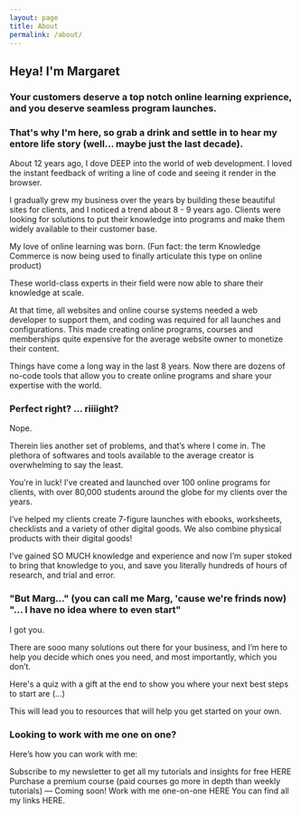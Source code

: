 ```yaml
---
layout: page
title: About
permalink: /about/
---
```


## Heya! I'm Margaret

### Your customers deserve a top notch online learning exprience, and you deserve seamless program launches.

### That's why I'm here, so grab a drink and settle in to hear my entore life story (well... maybe just the last decade).

About 12 years ago, I dove DEEP into the world of web development. I loved the instant feedback of writing a line of code and seeing it render in the browser.

I gradually grew my business over the years by building these beautiful sites for clients, and I noticed a trend about 8 - 9 years ago. Clients were looking for solutions to put their knowledge into programs and make them widely available to their customer base.

My love of online learning was born. (Fun fact: the term Knowledge Commerce is now being used to finally articulate this type on online product)

These world-class experts in their field were now able to share their knowledge at scale.

At that time, all websites and online course systems needed a web developer to support them, and coding was required for all launches and configurations. This made creating online programs, courses and memberships quite expensive for the average website owner to monetize their content.

Things have come a long way in the last 8 years. Now there are dozens of no-code tools that allow you to create online programs and share your expertise with the world.

### Perfect right? ... riiiight?

Nope.

Therein lies another set of problems, and that’s where I come in.
The plethora of softwares and tools available to the average creator is overwhelming to say the least.

You’re in luck! I’ve created and launched over 100 online programs for clients, with over 80,000 students around the globe for my clients over the years.

I’ve helped my clients create 7-figure launches with ebooks, worksheets, checklists and a variety of other digital goods. We also combine physical products with their digital goods!

I’ve gained SO MUCH knowledge and experience and now I’m super stoked to bring that knowledge to you, and save you literally hundreds of hours of research, and trial and error.

### "But Marg..." (you can call me Marg, 'cause we're frinds now) "... I have no idea where to even start"

I got you.

There are sooo many solutions out there for your business, and I’m here to help you decide which ones you need, and most importantly, which you don’t.

Here's a quiz with a gift at the end to show you where your next best steps to start are (...) 

This will lead you to resources that will help you get started on your own.

### Looking to work with me one on one?

Here’s how you can work with me:

Subscribe to my newsletter to get all my tutorials and insights for free HERE
Purchase a premium course (paid courses go more in depth than weekly tutorials) — Coming soon!
Work with me one-on-one HERE
You can find all my links HERE.
